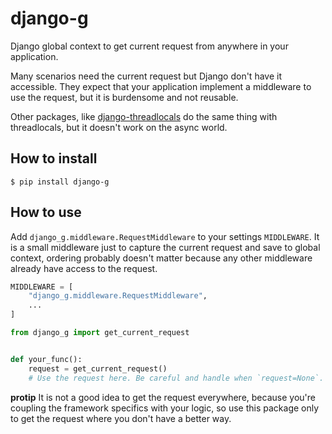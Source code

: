 # django-g

Django global context to get current request from anywhere in your application.

Many scenarios need the current request but Django don't have it accessible.
They expect that your application implement a middleware to use the request,
but it is burdensome and not reusable.

Other packages, like [django-threadlocals]() do the same thing with threadlocals, but it doesn't work on the
async world.

## How to install

```
$ pip install django-g
```

## How to use

Add `django_g.middleware.RequestMiddleware` to your settings `MIDDLEWARE`. It
is a small middleware just to capture the current request and save to global
context, ordering probably doesn't matter because any other middleware
already have access to the request.

```python
MIDDLEWARE = [
    "django_g.middleware.RequestMiddleware",
    ...
]
```


```python
from django_g import get_current_request


def your_func():
    request = get_current_request()
    # Use the request here. Be careful and handle when `request=None`.
```

**protip** It is not a good idea to get the request everywhere, because you're
coupling the framework specifics with your logic, so use this package only to
get the request where you don't have a better way.
